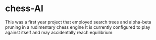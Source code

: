 # chess-AI

This was a first year project that employed search trees and alpha-beta pruning in a rudimentary chess engine
It is currently configured to play against itself and may accidentally reach equilibrium
